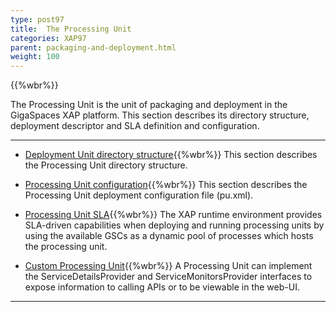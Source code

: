 ```yaml
---
type: post97
title:  The Processing Unit
categories: XAP97
parent: packaging-and-deployment.html
weight: 100
---
```


{{%wbr%}}

The Processing Unit is the unit of packaging and deployment in the GigaSpaces XAP platform. This section describes its directory structure, deployment descriptor and SLA definition and configuration.



<hr/>

- [Deployment Unit directory structure](./the-processing-unit-structure-and-configuration.html){{%wbr%}}
This section describes the Processing Unit directory structure.

- [Processing Unit configuration](./configuring-processing-unit-elements.html){{%wbr%}}
This section describes the Processing Unit deployment configuration file (pu.xml).

- [Processing Unit SLA](./configuring-the-processing-unit-sla.html){{%wbr%}}
The XAP runtime environment provides SLA-driven capabilities when deploying and running processing units by using the available GSCs as a dynamic pool of processes which hosts the processing unit.

- [Custom Processing Unit](./custom-processing-unit-details-and-monitors.html){{%wbr%}}
A Processing Unit can implement the ServiceDetailsProvider and ServiceMonitorsProvider interfaces to expose information to calling APIs or to be viewable in the web-UI.

<hr/>



